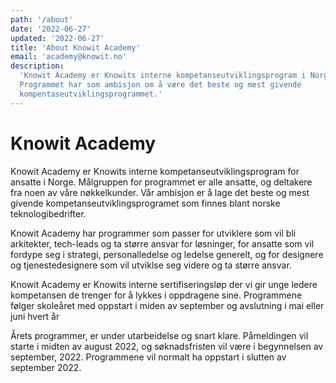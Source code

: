 ```yaml
---
path: '/about'
date: '2022-06-27'
updated: '2022-06-27'
title: 'About Knowit Academy'
email: 'academy@knowit.no'
description:
  'Knowit Academy er Knowits interne kompetanseutviklingsprogram i Norge.
  Programmet har som ambisjon om å være det beste og mest givende
  kompentaseutviklingsprogrammet.'
---
```


# Knowit Academy

Knowit Academy er Knowits interne kompetanseutviklingsprogram for ansatte i
Norge. Målgruppen for programmet er alle ansatte, og deltakere fra noen av
våre nøkkelkunder. Vår ambisjon er å lage det beste og mest givende
kompetanseutviklingsprogramet som finnes blant norske teknologibedrifter.

Knowit Academy har programmer som passer for utviklere som vil bli arkitekter,
tech-leads og ta større ansvar for løsninger, for ansatte som vil fordype seg
i strategi, personalledelse og ledelse generelt, og for designere og
tjenestedesignere som vil utviklse seg videre og ta større ansvar.

Knowit Academy er Knowits interne sertifiseringsløp der vi gir unge ledere
kompetansen de trenger for å lykkes i oppdragene sine. Programmene følger
skoleåret med oppstart i miden av september og avslutning i mai eller juni
hvert år

Årets programmer, er under utarbeidelse og snart klare. Påmeldingen vil starte
i midten av august 2022, og søknadsfristen vil være i begynnelsen av
september, 2022. Programmene vil normalt ha oppstart i slutten av
september 2022.
